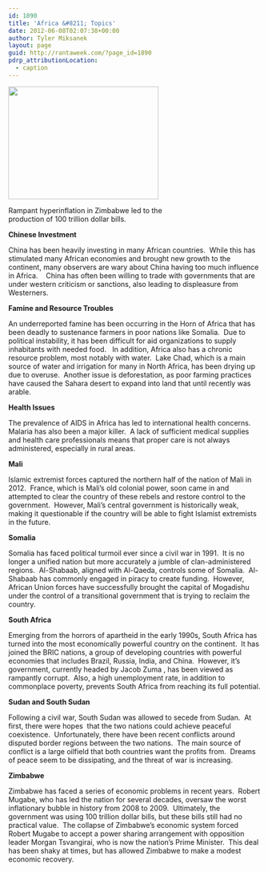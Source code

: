 ```yaml
---
id: 1890
title: 'Africa &#8211; Topics'
date: 2012-06-08T02:07:38+00:00
author: Tyler Miksanek
layout: page
guid: http://rantaweek.com/?page_id=1890
pdrp_attributionLocation:
  - caption
---
```

<div id="attachment_1895" style="width: 310px" class="wp-caption alignleft">
  <a href="http://rantaweek.com/wp-content/uploads/2012/04/Zimbabwe.jpg"><img class="size-medium wp-image-1895 " title="Zimbabwe 100 Trillion Dollar Bill" alt="" src="http://rantaweek.com/wp-content/uploads/2012/04/Zimbabwe-300x225.jpg" width="300" height="225" srcset="http://rantaweek.com/wp-content/uploads/2012/04/Zimbabwe-300x225.jpg 300w, http://rantaweek.com/wp-content/uploads/2012/04/Zimbabwe.jpg 960w" sizes="(max-width: 300px) 100vw, 300px" /></a>
  
  <p class="wp-caption-text">
    Rampant hyperinflation in Zimbabwe led to the production of 100 trillion dollar bills.
  </p>
</div>

**Chinese Investment**

China has been heavily investing in many African countries.  While this has stimulated many African economies and brought new growth to the continent, many observers are wary about China having too much influence in Africa.    China has often been willing to trade with governments that are under western criticism or sanctions, also leading to displeasure from Westerners.

**Famine and Resource Troubles**

An underreported famine has been occurring in the Horn of Africa that has been deadly to sustenance farmers in poor nations like Somalia.  Due to political instability, it has been difficult for aid organizations to supply inhabitants with needed food.   In addition, Africa also has a chronic resource problem, most notably with water.  Lake Chad, which is a main source of water and irrigation for many in North Africa, has been drying up due to overuse.  Another issue is deforestation, as poor farming practices have caused the Sahara desert to expand into land that until recently was arable.

**Health Issues**

The prevalence of AIDS in Africa has led to international health concerns.    Malaria has also been a major killer.  A lack of sufficient medical supplies and health care professionals means that proper care is not always administered, especially in rural areas.

**Mali**

Islamic extremist forces captured the northern half of the nation of Mali in 2012.  France, which is Mali&#8217;s old colonial power, soon came in and attempted to clear the country of these rebels and restore control to the government.  However, Mali&#8217;s central government is historically weak, making it questionable if the country will be able to fight Islamist extremists in the future.

**Somalia**

Somalia has faced political turmoil ever since a civil war in 1991.  It is no longer a unified nation but more accurately a jumble of clan-administered regions.  Al-Shabaab, aligned with Al-Qaeda, controls some of Somalia.  Al-Shabaab has commonly engaged in piracy to create funding.  However, African Union forces have successfully brought the capital of Mogadishu under the control of a transitional government that is trying to reclaim the country.

**South Africa**

Emerging from the horrors of apartheid in the early 1990s, South Africa has turned into the most economically powerful country on the continent.  It has joined the BRIC nations, a group of developing countries with powerful economies that includes Brazil, Russia, India, and China.  However, it&#8217;s government, currently headed by Jacob Zuma , has been viewed as rampantly corrupt.  Also, a high unemployment rate, in addition to commonplace poverty, prevents South Africa from reaching its full potential.

**Sudan and South Sudan**

Following a civil war, South Sudan was allowed to secede from Sudan.  At first, there were hopes  that the two nations could achieve peaceful coexistence.  Unfortunately, there have been recent conflicts around disputed border regions between the two nations.  The main source of conflict is a large oilfield that both countries want the profits from.  Dreams of peace seem to be dissipating, and the threat of war is increasing.

**Zimbabwe**

Zimbabwe has faced a series of economic problems in recent years.  Robert Mugabe, who has led the nation for several decades, oversaw the worst inflationary bubble in history from 2008 to 2009.  Ultimately, the government was using 100 trillion dollar bills, but these bills still had no practical value.  The collapse of Zimbabwe&#8217;s economic system forced Robert Mugabe to accept a power sharing arrangement with opposition leader Morgan Tsvangirai, who is now the nation&#8217;s Prime Minister.  This deal has been shaky at times, but has allowed Zimbabwe to make a modest economic recovery.